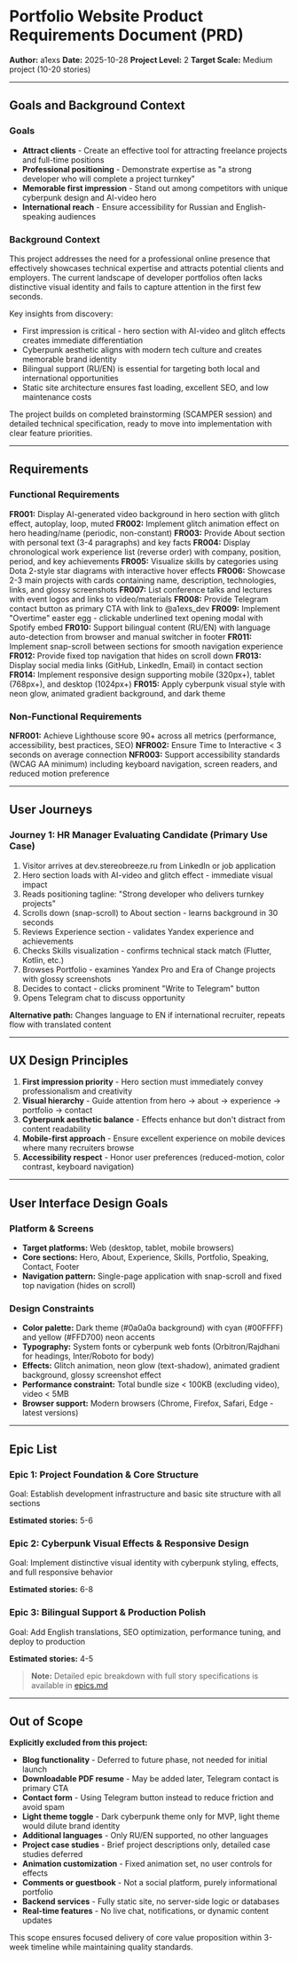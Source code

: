 # Portfolio Website Product Requirements Document (PRD)

**Author:** a1exs
**Date:** 2025-10-28
**Project Level:** 2
**Target Scale:** Medium project (10-20 stories)

---

## Goals and Background Context

### Goals

- **Attract clients** - Create an effective tool for attracting freelance projects and full-time positions
- **Professional positioning** - Demonstrate expertise as "a strong developer who will complete a project turnkey"
- **Memorable first impression** - Stand out among competitors with unique cyberpunk design and AI-video hero
- **International reach** - Ensure accessibility for Russian and English-speaking audiences

### Background Context

This project addresses the need for a professional online presence that effectively showcases technical expertise and attracts potential clients and employers. The current landscape of developer portfolios often lacks distinctive visual identity and fails to capture attention in the first few seconds.

Key insights from discovery:
- First impression is critical - hero section with AI-video and glitch effects creates immediate differentiation
- Cyberpunk aesthetic aligns with modern tech culture and creates memorable brand identity
- Bilingual support (RU/EN) is essential for targeting both local and international opportunities
- Static site architecture ensures fast loading, excellent SEO, and low maintenance costs

The project builds on completed brainstorming (SCAMPER session) and detailed technical specification, ready to move into implementation with clear feature priorities.

---

## Requirements

### Functional Requirements

**FR001:** Display AI-generated video background in hero section with glitch effect, autoplay, loop, muted
**FR002:** Implement glitch animation effect on hero heading/name (periodic, non-constant)
**FR003:** Provide About section with personal text (3-4 paragraphs) and key facts
**FR004:** Display chronological work experience list (reverse order) with company, position, period, and key achievements
**FR005:** Visualize skills by categories using Dota 2-style star diagrams with interactive hover effects
**FR006:** Showcase 2-3 main projects with cards containing name, description, technologies, links, and glossy screenshots
**FR007:** List conference talks and lectures with event logos and links to video/materials
**FR008:** Provide Telegram contact button as primary CTA with link to @a1exs_dev
**FR009:** Implement "Overtime" easter egg - clickable underlined text opening modal with Spotify embed
**FR010:** Support bilingual content (RU/EN) with language auto-detection from browser and manual switcher in footer
**FR011:** Implement snap-scroll between sections for smooth navigation experience
**FR012:** Provide fixed top navigation that hides on scroll down
**FR013:** Display social media links (GitHub, LinkedIn, Email) in contact section
**FR014:** Implement responsive design supporting mobile (320px+), tablet (768px+), and desktop (1024px+)
**FR015:** Apply cyberpunk visual style with neon glow, animated gradient background, and dark theme

### Non-Functional Requirements

**NFR001:** Achieve Lighthouse score 90+ across all metrics (performance, accessibility, best practices, SEO)
**NFR002:** Ensure Time to Interactive < 3 seconds on average connection
**NFR003:** Support accessibility standards (WCAG AA minimum) including keyboard navigation, screen readers, and reduced motion preference

---

## User Journeys

### Journey 1: HR Manager Evaluating Candidate (Primary Use Case)

1. Visitor arrives at dev.stereobreeze.ru from LinkedIn or job application
2. Hero section loads with AI-video and glitch effect - immediate visual impact
3. Reads positioning tagline: "Strong developer who delivers turnkey projects"
4. Scrolls down (snap-scroll) to About section - learns background in 30 seconds
5. Reviews Experience section - validates Yandex experience and achievements
6. Checks Skills visualization - confirms technical stack match (Flutter, Kotlin, etc.)
7. Browses Portfolio - examines Yandex Pro and Era of Change projects with glossy screenshots
8. Decides to contact - clicks prominent "Write to Telegram" button
9. Opens Telegram chat to discuss opportunity

**Alternative path:** Changes language to EN if international recruiter, repeats flow with translated content

---

## UX Design Principles

1. **First impression priority** - Hero section must immediately convey professionalism and creativity
2. **Visual hierarchy** - Guide attention from hero → about → experience → portfolio → contact
3. **Cyberpunk aesthetic balance** - Effects enhance but don't distract from content readability
4. **Mobile-first approach** - Ensure excellent experience on mobile devices where many recruiters browse
5. **Accessibility respect** - Honor user preferences (reduced-motion, color contrast, keyboard navigation)

---

## User Interface Design Goals

### Platform & Screens

- **Target platforms:** Web (desktop, tablet, mobile browsers)
- **Core sections:** Hero, About, Experience, Skills, Portfolio, Speaking, Contact, Footer
- **Navigation pattern:** Single-page application with snap-scroll and fixed top navigation (hides on scroll)

### Design Constraints

- **Color palette:** Dark theme (#0a0a0a background) with cyan (#00FFFF) and yellow (#FFD700) neon accents
- **Typography:** System fonts or cyberpunk web fonts (Orbitron/Rajdhani for headings, Inter/Roboto for body)
- **Effects:** Glitch animation, neon glow (text-shadow), animated gradient background, glossy screenshot effect
- **Performance constraint:** Total bundle size < 100KB (excluding video), video < 5MB
- **Browser support:** Modern browsers (Chrome, Firefox, Safari, Edge - latest versions)

---

## Epic List

### Epic 1: Project Foundation & Core Structure
Goal: Establish development infrastructure and basic site structure with all sections

**Estimated stories:** 5-6

### Epic 2: Cyberpunk Visual Effects & Responsive Design
Goal: Implement distinctive visual identity with cyberpunk styling, effects, and full responsive behavior

**Estimated stories:** 6-8

### Epic 3: Bilingual Support & Production Polish
Goal: Add English translations, SEO optimization, performance tuning, and deploy to production

**Estimated stories:** 4-5

> **Note:** Detailed epic breakdown with full story specifications is available in [epics.md](./epics.md)

---

## Out of Scope

**Explicitly excluded from this project:**

- **Blog functionality** - Deferred to future phase, not needed for initial launch
- **Downloadable PDF resume** - May be added later, Telegram contact is primary CTA
- **Contact form** - Using Telegram button instead to reduce friction and avoid spam
- **Light theme toggle** - Dark cyberpunk theme only for MVP, light theme would dilute brand identity
- **Additional languages** - Only RU/EN supported, no other languages
- **Project case studies** - Brief project descriptions only, detailed case studies deferred
- **Animation customization** - Fixed animation set, no user controls for effects
- **Comments or guestbook** - Not a social platform, purely informational portfolio
- **Backend services** - Fully static site, no server-side logic or databases
- **Real-time features** - No live chat, notifications, or dynamic content updates

This scope ensures focused delivery of core value proposition within 3-week timeline while maintaining quality standards.

